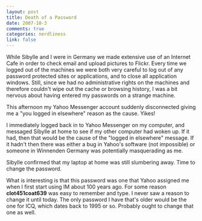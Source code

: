 ```yaml
--- 
layout: post
title: Death of a Password
date: 2007-10-3
comments: true
categories: nerdliness
link: false
---
```

While Sibylle and I were in Germany we made extensive use of an Internet Cafe in order to check email and upload pictures to Flickr.  Every time we logged out of the machines we were both very careful to log out of any password protected sites or applications, and to close all application windows.  Still, since we had no administrative rights on the machines and therefore couldn't wipe out the cache or browsing history, I was a bit nervous about having entered my passwords on a strange machine.

This afternoon my Yahoo Messenger account suddenly disconnected giving me a "you logged in elsewhere" reason as the cause.  Yikes!

I immediately logged back in to Yahoo Messenger on my computer, and messaged Sibylle at home to see if my other computer had woken up.  If it had, then that would be the cause of the "logged in elsewhere" message.  If it hadn't then there was either a bug in Yahoo's software (not impossible) or someone in Winnenden Germany was potentially masquerading as me.

Sibylle confirmed that my laptop at home was still slumbering away.  Time to change the password.

What is interesting is that this password was one that Yahoo assigned me when I first start using IM about 100 years ago.  For some reason <b>clot451coat639</b> was easy to remember and type.  I never saw a reason to change it until today.  The only password I have that's older would be the one for ICQ, which dates back to 1995 or so.  Probably ought to change that one as well.

